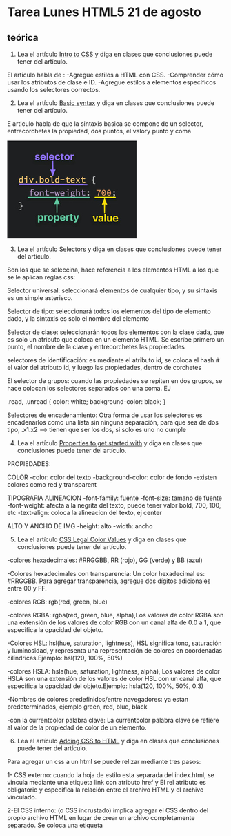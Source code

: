 # Tarea Lunes HTML5 21 de agosto

## teórica

1. Lea el artículo [Intro to CSS](https://www.theodinproject.com/lessons/foundations-intro-to-css) y diga en clases que conclusiones puede tener del artículo.

El articulo habla de :
-Agregue estilos a HTML con CSS.
-Comprender cómo usar los atributos de clase e ID.
-Agregue estilos a elementos específicos usando los selectores correctos.


2. Lea el artículo [Basic syntax](https://www.theodinproject.com/lessons/foundations-intro-to-css#basic-syntax) y diga en clases que conclusiones puede tener del artículo.

E articulo habla de que 
la sintaxis basica se compone de un selector, entrecorchetes la propiedad, dos puntos, el valory punto y coma

![Alt text](image-3.png)

3. Lea el artículo [Selectors](https://www.theodinproject.com/lessons/foundations-intro-to-css#selectors) y diga en clases que conclusiones puede tener del artículo.

Son los que se seleccina, hace referencia a los elementos HTML a los que se le aplican reglas css:

Selector universal: seleccionará elementos de cualquier tipo, y su sintaxis es un simple asterisco. 

Selector de tipo: seleccionará todos los elementos del tipo de elemento dado, y la sintaxis es solo el nombre del elemento

Selector de clase: seleccionarán todos los elementos con la clase dada, que es solo un atributo que coloca en un elemento HTML. Se escribe primero un punto, el nombre de la clase y entrecorchetes las propiedades

selectores de identificación: es mediante el atributo id, se coloca el hash # el valor del atributo id, y luego las propiedades, dentro de corchetes

El selector de grupos: cuando las propiedades se repiten en dos grupos, se hace colocan los selectores separados con una coma. EJ

.read,
.unread {
  color: white;
  background-color: black;
}

Selectores de encadenamiento: Otra forma de usar los selectores es encadenarlos como una lista sin ninguna separación, para que sea de dos tipo, .x1.x2 --> tienen que ser los dos, si solo es uno no cumple

4. Lea el artículo [Properties to get started with](https://www.theodinproject.com/lessons/foundations-intro-to-css#properties-to-get-started-with) y diga en clases que conclusiones puede tener del artículo.

PROPIEDADES: 

COLOR
-color: color del texto
-background-color: color de fondo
-existen colores como red y transparent

TIPOGRAFIA ALINEACION 
-font-family: fuente
-font-size: tamano de fuente
-font-weight: afecta a la negrita del texto, puede tener valor bold, 700, 100, etc
-text-align: coloca la alineacion del texto, ej center

ALTO Y ANCHO DE IMG
-height: alto
-width: ancho



5. Lea el artículo [CSS Legal Color Values](https://www.w3schools.com/cssref/css_colors_legal.php) y diga en clases que conclusiones puede tener del artículo.

-colores hexadecimales:
 #RRGGBB, RR (rojo), GG (verde) y BB (azul) 

-Colores hexadecimales con transparencia: Un color hexadecimal es: #RRGGBB. Para agregar transparencia, agregue dos dígitos adicionales entre 00 y FF.

-colores RGB: rgb(red, green, blue)

-colores RGBA: rgba(red, green, blue, alpha),Los valores de color RGBA son una extensión de los valores de color RGB con un canal alfa de 0.0 a 1, que especifica la opacidad del objeto.

-Colores HSL: hsl(hue, saturation, lightness), HSL significa tono, saturación y luminosidad, y representa una representación de colores en coordenadas cilíndricas.Ejemplo:  hsl(120, 100%, 50%)

-colores HSLA: hsla(hue, saturation, lightness, alpha), Los valores de color HSLA son una extensión de los valores de color HSL con un canal alfa, que especifica la opacidad del objeto.Ejemplo: hsla(120, 100%, 50%, 0.3)

-Nombres de colores predefinidos/entre navegadores: ya estan predeterminados, ejemplo green, red, blue, black

-con la currentcolor palabra clave: La currentcolor palabra clave se refiere al valor de la propiedad de color de un elemento.


6. Lea el artículo [Adding CSS to HTML](https://www.theodinproject.com/lessons/foundations-intro-to-css#adding-css-to-html) y diga en clases que conclusiones puede tener del artículo.

Para agregar un css a un html se puede relizar mediante tres pasos: 

1- CSS externo: cuando la hoja de estilo esta separada del index.html, se vincula mediante una etiqueta link con atributo href y  El rel atributo es obligatorio y especifica la relación entre el archivo HTML y el archivo vinculado.

2-El CSS interno: (o CSS incrustado) implica agregar el CSS dentro del propio archivo HTML en lugar de crear un archivo completamente separado.  Se coloca una etiqueta <style> dentro de una <head> y luego se colocan las propiedad:  (selector, llaves, declaraciones)

3-CSS en línea: permite agregar estilos directamente a los elementos HTML, aunque este método no es el recomendado, se colocan los estilos mediante un atributo style="propiedad: valor; propiedad: valor"

7. Realiza las actividades de [Assignment](https://www.theodinproject.com/lessons/foundations-intro-to-css#assignment) y diga en clases que conclusiones puede tener del artículo.


8. Responda las preguntas de [Knowledge check](https://www.theodinproject.com/lessons/foundations-intro-to-css#knowledge-check) y diga en clases que conclusiones puede tener del artículo.

-¿Cuál es la sintaxis de los selectores de clase e ID?

De selector: Se escribe primero un punto, el nombre de la clase y entrecorchetes las propiedades

de id: se coloca el hash # el valor del atributo id, y luego las propiedades, dentro de corchetes

-¿Cómo aplicaría una sola regla a dos selectores diferentes?

Se colocan los dos selectores separados con coma, luego se coloca como normalmente se hace, corchetes, propiedades con valores, punto y coma.

-Dado un elemento que tiene una identificación de title y una clase de primary, ¿cómo usaría ambos atributos para una sola regla?

#title, .primary{
  color: red;
}

-¿Qué hace el combinador descendiente?

Los combinadores nos permiten combinar varios selectores de forma diferente a agruparlos o encadenarlos, Un combinador descendiente solo hará que se seleccionen elementos que coincidan con el último selector si también tienen un antepasado 

Formula: 
.padre .hijo{
  propiedades:valor;
}

-¿Cuáles son los nombres de las tres formas de agregar CSS a HTML?

-css interno o incrustado
-css externo
-css en linea

-¿Cuáles son las principales diferencias entre las tres formas de agregar CSS a HTML?


-css interno o incrustado, se hace dentro del html
-css externo, en una hoja de estilos
-css en linea, en la misma linea como un atributo


9. Lea el artículo [CSS values and units](https://developer.mozilla.org/en-US/docs/Learn/CSS/Building_blocks/Values_and_units) y diga en clases que conclusiones puede tener del artículo.

ES un glosario de css que habla de valores, unidades, dimensiones, imagenes, elementos de formulario, estilo de texto, depuracion, etc 

10. Lea el artículo [An interactive Scrim](https://developer.mozilla.org/en-US/docs/Learn/CSS/Building_blocks/Values_and_units) y diga en clases que conclusiones puede tener del artículo.


11. Lea el artículo [Additional resources](https://www.theodinproject.com/lessons/foundations-intro-to-css#additional-resources) y diga en clases que conclusiones puede tener del artículo.

## Práctica

1. Realice el ejercicio [Between Two Sets](https://www.hackerrank.com/challenges/between-two-sets/problem?isFullScreen=false) del portal [HackerRank](https://www.hackerrank.com/dashboard).
2. Haga los `ejercicios del 8 al 10` de los apartados de [c](https://www.hackerrank.com/domains/c), [c++](https://www.hackerrank.com/domains/cpp), [java](https://www.hackerrank.com/domains/java), [python](https://www.hackerrank.com/domains/python), [Ruby](https://www.hackerrank.com/domains/ruby), [SQL](https://www.hackerrank.com/domains/sql), [Linux shell](https://www.hackerrank.com/domains/shell), del portal [HackerRank](https://www.hackerrank.com/dashboard).
3. Crea tu resume haciendo uso de la [plantilla](https://docs.google.com/document/d/1jfUa4HGBDjt2peJPQ0Wg1YhdGkCoSysS6QMT4u8bCic/edit?usp=sharing).
4. Termine los retos plasmados en los ejercicios del `1` al `63` de [Responsive Web Design](https://www.freecodecamp.org/learn/2022/responsive-web-design/), del apartado `Learn HTML Forms by Building a Registration Form` del portal [freeCodeCamp](https://www.freecodecamp.org/learn/).
5. Realizar los ejercicios del portal o aplicativo [Duolingo](https://www.duolingo.com/learn) de la `sección 10` del idioma `inglés`.